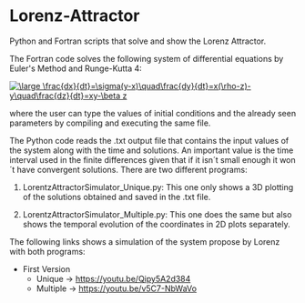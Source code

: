 # Lorenz-Attractor
Python and Fortran scripts that solve and show the Lorenz Attractor.

The Fortran code solves the following system of differential equations by Euler's Method and Runge-Kutta 4:

<a href="https://www.codecogs.com/eqnedit.php?latex=\bg_white&space;\fn_cm&space;\large&space;\frac{dx}{dt}=\sigma(y-x)\quad\frac{dy}{dt}=x(\rho-z)-y\quad\frac{dz}{dt}=xy-\beta&space;z" target="_blank"><img src="https://latex.codecogs.com/png.latex?\bg_white&space;\fn_cm&space;\large&space;\frac{dx}{dt}=\sigma(y-x)\quad\frac{dy}{dt}=x(\rho-z)-y\quad\frac{dz}{dt}=xy-\beta&space;z" title="\large \frac{dx}{dt}=\sigma(y-x)\quad\frac{dy}{dt}=x(\rho-z)-y\quad\frac{dz}{dt}=xy-\beta z" /></a>

where the user can type the values of initial conditions and the already seen parameters by compiling and executing the same file.

The Python code reads the .txt output file that contains the input values of the system along with the time and solutions. An important value is the time interval used in the finite differences given that if it isn´t small enough it won´t have convergent solutions. There are two different programs:

1. LorentzAttractorSimulator_Unique.py: This one only shows a 3D plotting of the solutions obtained and saved in the .txt file.

2. LorentzAttractorSimulator_Multiple.py: This one does the same but also shows the temporal evolution of the coordinates in 2D plots separately.

The following links shows a simulation of the system propose by Lorenz with both programs: 

* First Version
  * Unique -> https://youtu.be/Qipy5A2d384
  * Multiple -> https://youtu.be/v5C7-NbWaVo
